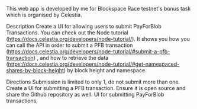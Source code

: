 This web app is developed by me for Blockspace Race testnet's bonus task which is organised by Celestia.

Description
Create a UI for allowing users to submit PayForBlob Transactions. You can check out the Node tutorial (https://docs.celestia.org/developers/node-tutorial/). It shows you how you can call the API in order to submit a PFB transaction (https://docs.celestia.org/developers/node-tutorial/#submit-a-pfb-transaction) , and how to retrieve the data (https://docs.celestia.org/developers/node-tutorial/#get-namespaced-shares-by-block-height) by block height and namespace.

Directions
Submission is limited to only 1, do not submit more than one.
Create a UI for submitting a PFB transaction.
Ensure it is open source and share the Github repository as well. UI for submitting PayForBlob transactions.

